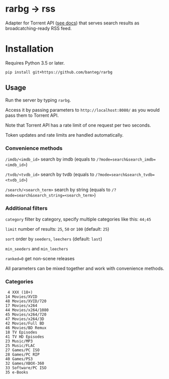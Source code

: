 # rarbg → rss

Adapter for Torrent API ([see docs](https://torrentapi.org/apidocs_v2.txt)) that serves search results as broadcatching-ready RSS feed.

# Installation

Requires Python 3.5 or later.

```
pip install git+https://github.com/banteg/rarbg
```

## Usage

Run the server by typing `rarbg`.

Access it by passing parameters to `http://localhost:8080/` as you would pass them to Torrent API. 

Note that Torrent API has a rate limit of one request per two seconds. 

Token updates and rate limits are handled automatically.

### Convenience methods

`/imdb/<imdb_id>` search by imdb (equals to `/?mode=search&search_imdb=<imdb_id>`)

`/tvdb/<tvdb_id>` search by tvdb (equals to `/?mode=search&search_tvdb=<tvdb_id>`)

`/search/<search_term>` search by string (equals to `/?mode=search&search_string=<search_term>`)

### Additional filters

`category` filter by category, specify multiple categories like this:  `44;45`

`limit` number of results: `25`, `50` or `100` (default: `25`)

`sort` order by `seeders`, `leechers` (default: `last`)

`min_seeders` and `min_leechers`

`ranked=0` get non-scene releases

All parameters can be mixed together and work with convenience methods.

### Categories

```
 4 XXX (18+)
14 Movies/XVID
48 Movies/XVID/720
17 Movies/x264
44 Movies/x264/1080
45 Movies/x264/720
47 Movies/x264/3D
42 Movies/Full BD
46 Movies/BD Remux
18 TV Episodes
41 TV HD Episodes
23 Music/MP3
25 Music/FLAC
27 Games/PC ISO
28 Games/PC RIP
40 Games/PS3
32 Games/XBOX-360
33 Software/PC ISO
35 e-Books
```
